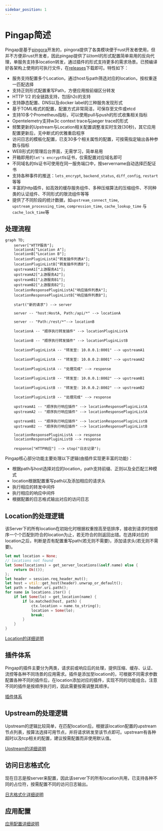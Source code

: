 ```yaml
---
sidebar_position: 1
---
```


# Pingap简述


Pingap是基于[pingora](https://github.com/cloudflare/pingora)开发的，pingora提供了各类模块便于rust开发者使用，但并不方便非rust开发者，因此pingap提供了以toml的形式配置简单易用的反向代理，单服务支持多location转发，通过插件的形式支持更多的需求场景。已预编译好各架构上使用的可执行文件，在[releases](https://github.com/vicanso/pingap/releases)下载即可。特性如下：

- 服务支持配置多个Location，通过host与path筛选对应的location，按权重逐一匹配选择
- 支持正则形式配置重写Path，方便应用按前缀区分转发
- HTTP 1/2 的全链路支持，包括h2c的支持
- 支持静态配置、DNS以及docker label的三种服务发现形式
- 基于TOML格式的配置，配置方式非常简洁，可保存至文件或etcd
- 支持10多个Prometheus指标，可以使用pull与push的形式收集相关指标
- Opentelemetry支持w3c context trace与jaeger trace的形式
- 频繁更新的Upstream与Location相关配置调整准实时生效(30秒)，其它应用配置更新后，无中断式的优雅重启程序
- 访问日志的模板化配置，已支30多个相关属性的配置，可按需指定输出各种参数与指标
- WEB形式的管理后台界面，无需学习，简单易用
- 开箱即用的`let's encrypt`tls证书，仅需配置对应域名即可
- 不同域名的tls证书可使用在同一服务端口中，按servername自动选择匹配证书
- 支持各种事件的推送：`lets_encrypt`, `backend_status`, `diff_config`, `restart`等等
- 丰富的http插件，如高效的缓存服务组件、多种压缩算法的压缩组件、不同种类的认证组件、不同形式的限流组件等等
- 提供了不同阶段的统计数据，如`upstream_connect_time`, `upstream_processing_time`, `compression_time`, `cache_lookup_time` 与 `cache_lock_time`等


## 处理流程

```mermaid
graph TD;
    server["HTTP服务"];
    locationA["Location A"];
    locationB["Location B"];
    locationPluginListA["转发插件列表A"];
    locationPluginListB["转发插件列表B"];
    upstreamA1["上游服务A1"];
    upstreamA2["上游服务A2"];
    upstreamB1["上游服务B1"];
    upstreamB2["上游服务B2"];
    locationResponsePluginListA["响应插件列表A"];
    locationResponsePluginListB["响应插件列表B"];

    start("新的请求") --> server

    server -- "host:HostA, Path:/api/*" --> locationA

    server -- "Path:/rest/*"--> locationB

    locationA -- "顺序执行转发插件" --> locationPluginListA

    locationB -- "顺序执行转发插件" --> locationPluginListB

    locationPluginListA -- "转发至: 10.0.0.1:8001" --> upstreamA1

    locationPluginListA -- "转发至: 10.0.0.2:8001" --> upstreamA2

    locationPluginListA -- "处理完成" --> response

    locationPluginListB -- "转发至: 10.0.0.1:8002" --> upstreamB1

    locationPluginListB -- "转发至: 10.0.0.2:8002" --> upstreamB2

    locationPluginListB -- "处理完成" --> response

    upstreamA1 -- "顺序执行响应插件" --> locationResponsePluginListA
    upstreamA2 -- "顺序执行响应插件" --> locationResponsePluginListA

    upstreamB1 -- "顺序执行响应插件" --> locationResponsePluginListB
    upstreamB2 -- "顺序执行响应插件" --> locationResponsePluginListB

    locationResponsePluginListA --> response
    locationResponsePluginListB --> response

    response["HTTP响应"] --> stop("日志记录");
```


Pingap核心部分功能主要处理以下逻辑(由插件实现更丰富的功能)：

- 根据path与host选择对应的location，path支持前缀、正则以及全匹配三种模式
- location根据配置重写path以及添加相应的请求头
- 执行相应的转发中间件
- 执行相应的响应中间件
- 根据配置的日志格式输出对应的访问日志


## Location的处理逻辑

该Server下的所有location在初始化时根据权重按高至低排序，接收到请求时按顺序一个个匹配到符合的location为止，若无符合的则返回出错。在选择对应的location之后，判断是否有配置重写path(若无则不需要)，添加请求头(若无则不需要)。

```rust
let mut location = None;
// locations not found
let Some(locations) = get_server_locations(&self.name) else {
    return Ok(());
};
let header = session.req_header_mut();
let host = util::get_host(header).unwrap_or_default();
let path = header.uri.path();
for name in locations.iter() {
    if let Some(lo) = get_location(name) {
        if lo.matched(host, path) {
            ctx.location = name.to_string();
            location = Some(lo);
            break;
        }
    }
}
```

[Location的详细说明](/pingap-zh/docs/location)

## 插件体系

Pingap的插件主要分为两类，请求前或响应后的处理，提供压缩、缓存、认证、流控等各种不同场景的应用需求。插件是添加至location的，可根据不同需求参数配置各种不同的插件后，在location添加对应的插件，实现不同的功能组合。注意不同的插件是按顺序执行的，因此需要按需调整其顺序。

[插件体系](/pingap-zh/docs/plugin)

## Upstream的处理逻辑

Upstream的逻辑比较简单，在匹配location后，根据该location配置的upstream节点列表，按算法选择可用节点，并将请求转发至该节点即可。upstream有各种超时以及tcp相关的配置，建议按需配置而非使用默认值。

[Upstream的详细说明](/pingap-zh/docs/upstream)

## 访问日志格式化

现在日志是按server来配置，因此该server下的所有location共用，已支持各种不同的占位符，按需配置不同的访问日志输出。

[日志格式化详细说明](/pingap-zh/docs/log)

## 应用配置

[应用配置详细说明](/pingap-zh/docs/config)
